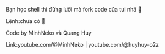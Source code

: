 Bạn học shell thì đừng lười mà fork code của tui nhá 📖

Lệnh:chưa có 🐧

Code by MinhNeko và Quang Huy

Link:youtube.com/@MinhNeko | youtube.com/@huyhuy-o2z
